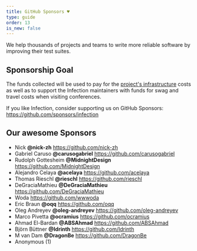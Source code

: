 ```yaml
---
title: GitHub Sponsors ♥️
type: guide
order: 13
is_new: false
---
```


We help thousands of projects and teams to write more reliable software by improving their test suites.

## Sponsorship Goal

The funds collected will be used to pay for the [project's infrastructure](/guide/infection-playground.html) costs as well as to support the Infection maintainers with funds for swag and travel costs when visiting conferences.

If you like Infection, consider supporting us on GitHub Sponsors: https://github.com/sponsors/infection

## Our awesome Sponsors

* Nick **@nick-zh** https://github.com/nick-zh
* Gabriel Caruso **@carusogabriel** https://github.com/carusogabriel
* Rudolph Gottesheim **@MidnightDesign** https://github.com/MidnightDesign
* Alejandro Celaya **@acelaya** https://github.com/acelaya
* Thomas Rieschl **@rieschl** https://github.com/rieschl
* DeGraciaMathieu **@DeGraciaMathieu** https://github.com/DeGraciaMathieu
* Woda https://github.com/wwwoda
* Eric Braun **@oqq** https://github.com/oqq
* Oleg Andreyev **@oleg-andreyev** https://github.com/oleg-andreyev
* Marco Pivetta **@ocramius** https://github.com/ocramius
* Ahmad El-Bardan **@ABSAhmad** https://github.com/ABSAhmad
* Björn Büttner **@Idrinth** https://github.com/Idrinth
* M van Dam **@DragonBe** https://github.com/DragonBe
* Anonymous (1)
